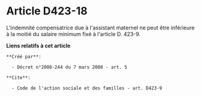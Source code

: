 # Article D423-18

L'indemnité compensatrice due à l'assistant maternel ne peut être inférieure à la moitié du salaire minimum fixé à l'article
D. 423-9.

**Liens relatifs à cet article**

	**Créé par**:

	  - Décret n°2008-244 du 7 mars 2008 - art. 5

	**Cite**:

	  - Code de l'action sociale et des familles - art. D423-9
